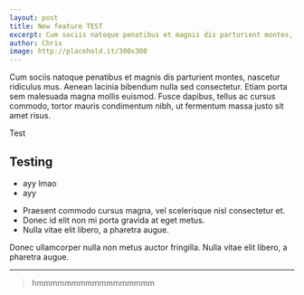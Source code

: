 ```yaml
---
layout: post
title: New feature TEST
excerpt: Cum sociis natoque penatibus et magnis dis parturient montes, nascetur ridiculus mus. Aenean lacinia bibendum nulla sed consectetur.
author: Chris
image: http://placehold.it/300x300
---
```


Cum sociis natoque penatibus et magnis dis parturient montes, nascetur ridiculus mus. Aenean lacinia bibendum nulla sed consectetur. Etiam porta sem malesuada magna mollis euismod. Fusce dapibus, tellus ac cursus commodo, tortor mauris condimentum nibh, ut fermentum massa justo sit amet risus.

Test

## Testing

- ayy lmao
- ayy

* Praesent commodo cursus magna, vel scelerisque nisl consectetur et.
* Donec id elit non mi porta gravida at eget metus.
* Nulla vitae elit libero, a pharetra augue.

Donec ullamcorper nulla non metus auctor fringilla. Nulla vitae elit libero, a pharetra augue.

---

> hmmmmmmmmmmmmmmmmm

